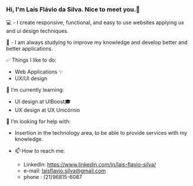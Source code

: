 ### Hi, I'm Laís Flávio da Silva. Nice to meet you.👋

💻 - I create responsive, functional, and easy to use websites applying ux and ui design techniques. 

🔨 - I am always studying to improve my knowledge and develop better and better applications.

 ✅ Things I like to do:
  - Web Applications ✨
  - UX/UI design

 🌱 I’m currently learning:
  -  UI design at UIBoost🎓  
  -  UX design at UX Unicórnio 

 🤔 I’m looking for help with:
  - Insertion in the technology area, to be able to provide services with my knowledge.
  
- 📫 How to reach me:
    - LinkedIn: https://www.linkedin.com/in/lais-flavio-silva/
    - e-mail: laisflavio.silva@gmail.com
    - phone : (21)96815-6087

